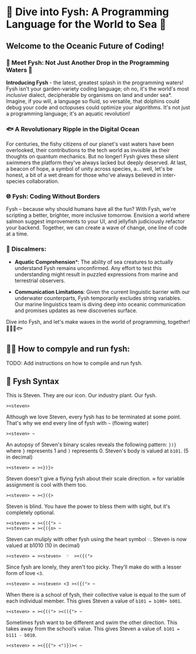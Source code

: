 # 🌊 Dive into Fysh: A Programming Language for the World to Sea 🐠

## Welcome to the Oceanic Future of Coding!

### 🐬 Meet Fysh: Not Just Another Drop in the Programming Waters 🌟

**Introducing Fysh** - the latest, greatest splash in the programming waters!
Fysh isn't your garden-variety coding language; oh no, it's the world's most
_inclusive_ dialect, decipherable by organisms on land and under sea\*.
Imagine, if you will, a language so fluid, so versatile, that dolphins could
debug your code and octopuses could optimize your algorithms. It's not just a
programming language; it's an aquatic revolution!

### 🐟 A Revolutionary Ripple in the Digital Ocean

For centuries, the fishy citizens of our planet's vast waters have been
overlooked, their contributions to the tech world as invisible as their thoughts
on quantum mechanics. But no longer! Fysh gives these silent swimmers the
platform they've always lacked but deeply deserved. At last, a beacon of hope, a
symbol of unity across species, a... well, let's be honest, a bit of a wet dream
for those who've always believed in inter-species collaboration.

### 🌐 Fysh: Coding Without Borders

Fysh – because why should humans have all the fun? With Fysh, we're scripting a
better, brighter, more inclusive tomorrow. Envision a world where salmon suggest
improvements to your UI, and jellyfish judiciously refactor your backend.
Together, we can create a wave of change, one line of code at a time.

### 🚫 **Discalmers:**

- **Aquatic Comprehension**\*: The ability of sea creatures to actually
  understand Fysh remains unconfirmed. Any effort to test this understanding
  might result in puzzled expressions from marine and terrestrial
  observers.

- **Communication Limitations**: Given the current linguistic barrier with our
  underwater counterparts, Fysh temporarily excludes string variables. Our
  marine linguistics team is diving deep into oceanic communication and promises
  updates as new discoveries surface.

Dive into Fysh, and let's make waves in the world of programming, together!
🌊👩‍💻🐟

## 👩‍💻 How to compyle and run fysh:

TODO: Add instructions on how to compile and run fysh.

## 🐠 Fysh Syntax


This is Steven. They are our icon. Our industry plant. Our fysh.

```
><steven>
```

Although we love Steven, every fysh has to be terminated at some point. That's
why we end every line of fysh with `~` (flowing water)

```
><steven> ~
```

An autopsy of Steven's binary scales reveals the following pattern: `})}` where
`}` represents 1 and `)` represents 0. Steven's body is valued at `b101`. (5 in
decimal)

```fysh
><steven> = ><})}>
```

Steven doesn't give a flying fysh about their scale direction. ≈ for variable
assignment is cool with them too.

```fysh
><steven> ≈ ><}({>
```

Steven is blind. You have the power to bless them with sight, but it's
completely optional.

```
><steven> ≈ ><{({°> ~
><steven> = ><{({o> ~
```

Steven can muliply with other fysh using the heart symbol `♡`. Steven is now
valued at b1010 (10 in decimal)

```fysh
><steven> = ><steven>  ♡  ><({(°>
```

Since fysh are lonely, they aren't too picky. They’ll make do with a lesser form
of love `<3`.

```
><steven> = ><steven> <3 ><({(°> ~
```

When there is a school of fysh, their collective value is equal to the sum of
each individual member. This gives Steven a value of `b101 = b100+ b001`.

```
><steven> ≈ ><{((°> ><(({°> ~
```

Sometimes fysh want to be different and swim the other direction. This takes
away from the school’s value. This gives Steven a value of.
`b101 = b111 - b010`.

```
><steven> ≈ ><{{{°> <°)})>< ~
```
